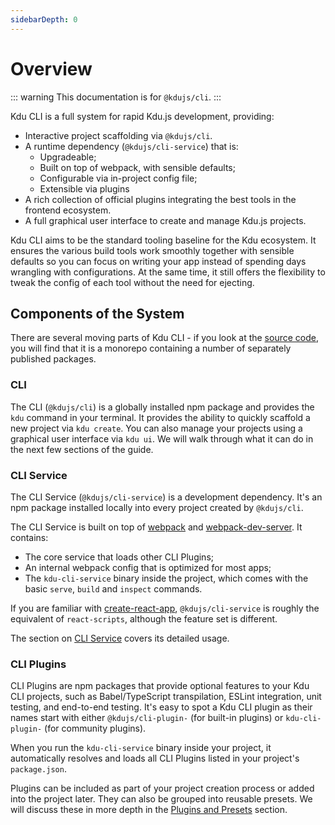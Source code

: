 ```yaml
---
sidebarDepth: 0
---
```


# Overview

::: warning
This documentation is for `@kdujs/cli`.
:::

Kdu CLI is a full system for rapid Kdu.js development, providing:

- Interactive project scaffolding via `@kdujs/cli`.
- A runtime dependency (`@kdujs/cli-service`) that is:
  - Upgradeable;
  - Built on top of webpack, with sensible defaults;
  - Configurable via in-project config file;
  - Extensible via plugins
- A rich collection of official plugins integrating the best tools in the frontend ecosystem.
- A full graphical user interface to create and manage Kdu.js projects.

Kdu CLI aims to be the standard tooling baseline for the Kdu ecosystem. It ensures the various build tools work smoothly together with sensible defaults so you can focus on writing your app instead of spending days wrangling with configurations. At the same time, it still offers the flexibility to tweak the config of each tool without the need for ejecting.

## Components of the System

There are several moving parts of Kdu CLI - if you look at the [source code](https://github.com/kdujs/kdu-cli/tree/main/packages/%40kdujs), you will find that it is a monorepo containing a number of separately published packages.

### CLI

The CLI (`@kdujs/cli`) is a globally installed npm package and provides the `kdu` command in your terminal. It provides the ability to quickly scaffold a new project via `kdu create`. You can also manage your projects using a graphical user interface via `kdu ui`. We will walk through what it can do in the next few sections of the guide.

### CLI Service

The CLI Service (`@kdujs/cli-service`) is a development dependency. It's an npm package installed locally into every project created by `@kdujs/cli`.

The CLI Service is built on top of [webpack](http://webpack.js.org/) and [webpack-dev-server](https://github.com/webpack/webpack-dev-server). It contains:

- The core service that loads other CLI Plugins;
- An internal webpack config that is optimized for most apps;
- The `kdu-cli-service` binary inside the project, which comes with the basic `serve`, `build` and `inspect` commands.

If you are familiar with [create-react-app](https://github.com/facebookincubator/create-react-app), `@kdujs/cli-service` is roughly the equivalent of `react-scripts`, although the feature set is different.

The section on [CLI Service](./cli-service.md) covers its detailed usage.

### CLI Plugins

CLI Plugins are npm packages that provide optional features to your Kdu CLI projects, such as Babel/TypeScript transpilation, ESLint integration, unit testing, and end-to-end testing. It's easy to spot a Kdu CLI plugin as their names start with either `@kdujs/cli-plugin-` (for built-in plugins) or `kdu-cli-plugin-` (for community plugins).

When you run the `kdu-cli-service` binary inside your project, it automatically resolves and loads all CLI Plugins listed in your project's `package.json`.

Plugins can be included as part of your project creation process or added into the project later. They can also be grouped into reusable presets. We will discuss these in more depth in the [Plugins and Presets](./plugins-and-presets.md) section.
